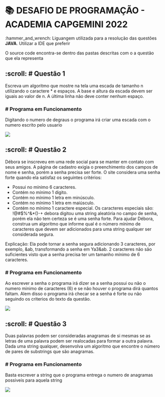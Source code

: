 # <h1> :books: DESAFIO DE PROGRAMAÇÃO - ACADEMIA CAPGEMINI 2022</h1>


<p> :hammer_and_wrench: Liguangem utilizada para a resolução das questões <strong>JAVA</strong>. Utilizar a IDE que preferir </p>
<p> O source code encontra-se dentro das pastas descritas com o a questão que ela representa </p>

<h2> :scroll: # Questão 1</h2>

<p>Escreva um algoritmo que mostre na tela uma escada de tamanho n utilizando o caractere * e espaços.
A base e altura da escada devem ser iguais ao valor de n. A última linha não deve conter nenhum espaço.</p>

<h3> # Programa em Funcionamento</h3>

<p> Digitando o numero de degraus o programa irá criar uma escada com o numero escrito pelo usuario</p>
<img src=https://i.imgur.com/K9afGGD.png><br>
  
<h2> :scroll: # Questão 2</h2>

Débora se inscreveu em uma rede social para se manter em contato com seus amigos. A página de cadastro exigia o preenchimento dos campos de nome e senha, porém a senha precisa ser forte. O site considera uma senha forte quando ela satisfaz os seguintes critérios:
- Possui no mínimo 6 caracteres.
- Contém no mínimo 1 digito.
- Contém no mínimo 1 letra em minúsculo.
- Contém no mínimo 1 letra em maiúsculo.
- Contém no mínimo 1 caractere especial. Os caracteres especiais são: !@#$%^&*()-+
debora digitou uma string aleatória no campo de senha, porém ela não tem certeza se é uma senha forte. Para ajudar Débora, construa um algoritmo que informe qual é o número mínimo de caracteres que devem ser adicionados para uma string qualquer ser considerada segura.</p>
<p>Explicação:
Ela pode tornar a senha segura adicionando 3 caracteres, por exemplo, &ab, transformando a senha em Ya3&ab. 2 caracteres não são suficientes visto que a senha precisa ter um tamanho mínimo de 6 caracteres.

<h3> # Programa em Funcionamento</h3>

<p>Ao escrever a senha o programa irá dizer se a senha possui ou não o numero minimo de caracteres (6) e se não houver o programa dirá quantos faltam. Alem disso o programa irá  checar se a senha é forte ou não seguindo os criterios do texto da questão. </p>
<img src=https://i.imgur.com/S7AKry0.png><br>

  
<h2> :scroll: # Questão 3</h2>

<p>Duas palavras podem ser consideradas anagramas de si mesmas se as letras de uma palavra podem ser realocadas para formar a outra palavra. Dada uma string qualquer, desenvolva um algoritmo que encontre o número de pares de substrings que são anagramas.</p>


<h3> # Programa em Funcionamento</h3>

<p> Basta escrever a string que o programa entrega o numero de anagramas possiveis para aquela string</p>
<img src=https://i.imgur.com/Nawsfsm.png><br>




